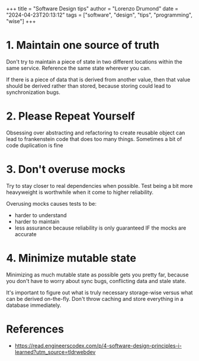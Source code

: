 +++
title = "Software Design tips"
author = "Lorenzo Drumond"
date = "2024-04-23T20:13:12"
tags = ["software",  "design",  "tips",  "programming",  "wise"]
+++



# 1. Maintain one source of truth

Don't try to maintain a piece of state in two different locations within the same service. Reference the same state wherever you can.

If there is a piece of data that is derived from another value, then that value should be derived rather than stored, because storing could lead to synchronization bugs.

# 2. Please Repeat Yourself

Obsessing over abstracting and refactoring to create reusable object can lead to frankenstein code that does too many things. Sometimes a bit of code duplication is fine

# 3. Don't overuse mocks

Try to stay closer to real dependencies when possible. Test being a bit more heavyweight is worthwhile when it come to higher reliability.

Overusing mocks causes tests to be:

- harder to understand
- harder to maintain
- less assurance because reliability is only guaranteed IF the mocks are accurate

# 4. Minimize mutable state

Minimizing as much mutable state as possible gets you pretty far, because you don't have to worry about sync bugs, conflicting data and stale state.

It's important to figure out what is truly necessary storage-wise versus what can be derived on-the-fly. Don't throw caching and store everything in a database immediately.

# References
- https://read.engineerscodex.com/p/4-software-design-principles-i-learned?utm_source=tldrwebdev
